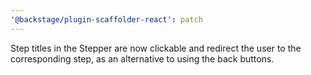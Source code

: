 ```yaml
---
'@backstage/plugin-scaffolder-react': patch
---
```


Step titles in the Stepper are now clickable and redirect the user to the corresponding step, as an alternative to using the back buttons.
